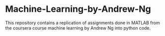 # Machine-Learning-by-Andrew-Ng
This repository contains a replication of assignments done in MATLAB from the coursera course machine learning by Andrew Ng into python code.
